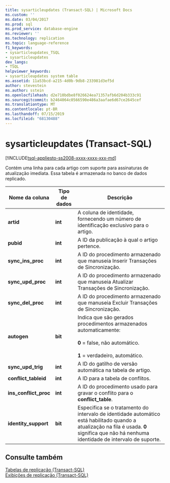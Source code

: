 ```yaml
---
title: sysarticleupdates (Transact-SQL) | Microsoft Docs
ms.custom: ''
ms.date: 03/04/2017
ms.prod: sql
ms.prod_service: database-engine
ms.reviewer: ''
ms.technology: replication
ms.topic: language-reference
f1_keywords:
- sysarticleupdates_TSQL
- sysarticleupdates
dev_langs:
- TSQL
helpviewer_keywords:
- sysarticleupdates system table
ms.assetid: 11a53bcd-a215-4d0b-9db8-233981d3ef5d
author: stevestein
ms.author: sstein
ms.openlocfilehash: d2e710bdbe8f026624ea71357afb6d204b333c91
ms.sourcegitcommit: b2464064c0566590e486a3aafae6d67ce2645cef
ms.translationtype: MT
ms.contentlocale: pt-BR
ms.lasthandoff: 07/15/2019
ms.locfileid: "68130488"
---
```

# <a name="sysarticleupdates-transact-sql"></a>sysarticleupdates (Transact-SQL)
[!INCLUDE[tsql-appliesto-ss2008-xxxx-xxxx-xxx-md](../../includes/tsql-appliesto-ss2008-xxxx-xxxx-xxx-md.md)]

  Contém uma linha para cada artigo com suporte para assinaturas de atualização imediata. Essa tabela é armazenada no banco de dados replicado.  
  
|Nome da coluna|Tipo de dados|Descrição|  
|-----------------|---------------|-----------------|  
|**artid**|**int**|A coluna de identidade, fornecendo um número de identificação exclusivo para o artigo.|  
|**pubid**|**int**|A ID da publicação à qual o artigo pertence.|  
|**sync_ins_proc**|**int**|A ID do procedimento armazenado que manuseia Inserir Transações de Sincronização.|  
|**sync_upd_proc**|**int**|A ID do procedimento armazenado que manuseia Atualizar Transações de Sincronização.|  
|**sync_del_proc**|**int**|A ID do procedimento armazenado que manuseia Excluir Transações de Sincronização.|  
|**autogen**|**bit**|Indica que são gerados procedimentos armazenados automaticamente:<br /><br /> **0** = false, não automático.<br /><br /> **1** = verdadeiro, automático.|  
|**sync_upd_trig**|**int**|A ID do gatilho de versão automática na tabela de artigo.|  
|**conflict_tableid**|**int**|A ID para a tabela de conflitos.|  
|**ins_conflict_proc**|**int**|A ID do procedimento usado para gravar o conflito para o **conflict_table**.|  
|**identity_support**|**bit**|Especifica se o tratamento do intervalo de identidade automático está habilitado quando a atualização na fila é usada. **0** significa que não há nenhuma identidade de intervalo de suporte.|  
  
## <a name="see-also"></a>Consulte também  
 [Tabelas de replicação &#40;Transact-SQL&#41;](../../relational-databases/system-tables/replication-tables-transact-sql.md)   
 [Exibições de replicação &#40;Transact-SQL&#41;](../../relational-databases/system-views/replication-views-transact-sql.md)  
  
  

